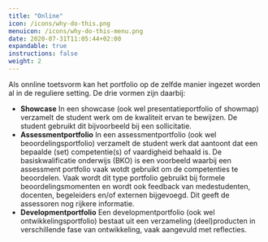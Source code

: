 ```yaml
---
title: "Online"
icon: /icons/why-do-this.png
menuicon: /icons/why-do-this-menu.png
date: 2020-07-31T11:05:44+02:00
expandable: true
instructions: false
weight: 2
---
```


Als onnline toetsvorm kan het portfolio op de zelfde manier ingezet worden al in de reguliere setting. De drie vormen zijn daarbij:

* **Showcase** In een showcase (ook wel presentatieportfolio of showmap) verzamelt de student werk om de kwaliteit ervan te bewijzen. De student gebruikt dit bijvoorbeeld bij een sollicitatie. 
* **Assessmentportfolio** In een assessmentportfolio (ook wel beoordelingsportfolio) verzamelt de student werk dat aantoont dat een bepaalde (set) competentie(s) of vaardigheid behaald is. De basiskwalificatie onderwijs (BKO) is een voorbeeld waarbij een assessment portfolio vaak wotdt gebruikt om de competenties te beoordelen. Vaak wordt dit type portfolio gebruikt bij formele beoordelingsmomenten en wordt ook feedback van medestudenten, docenten, begeleiders en/of externen bijgevoegd. Dit geeft de assessoren nog rijkere informatie. 
* **Developmentportfolio** Een developmentportfolio (ook wel ontwikkelingsportfolio) bestaat uit een verzameling (deel)producten in verschillende fase van ontwikkeling, vaak aangevuld met reflecties. 